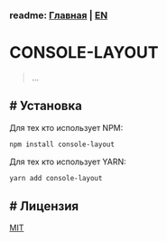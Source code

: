 ### readme: [Главная](./../README.md) | [EN](./README-EN.md)

# CONSOLE-LAYOUT

> ...

## # Установка

Для тех кто использует NPM:

```sh
npm install console-layout
```

Для тех кто использует YARN:

```sh
yarn add console-layout
```

## # Лицензия

[MIT](./../LICENSE)
